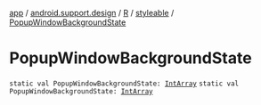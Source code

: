 [app](../../../index.md) / [android.support.design](../../index.md) / [R](../index.md) / [styleable](index.md) / [PopupWindowBackgroundState](./-popup-window-background-state.md)

# PopupWindowBackgroundState

`static val PopupWindowBackgroundState: `[`IntArray`](https://kotlinlang.org/api/latest/jvm/stdlib/kotlin/-int-array/index.html)
`static val PopupWindowBackgroundState: `[`IntArray`](https://kotlinlang.org/api/latest/jvm/stdlib/kotlin/-int-array/index.html)